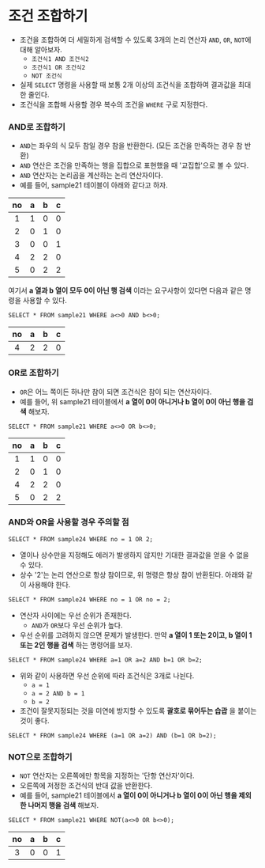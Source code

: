 # 조건 조합하기
- 조건을 조합하여 더 세밀하게 검색할 수 있도록 3개의 논리 연산자 `AND`, `OR`, `NOT`에 대해 알아보자.
  - `조건식1 AND 조건식2`
  - `조건식1 OR 조건식2`
  - `NOT 조건식`
- 실제 `SELECT` 명령을 사용할 때 보통 2개 이상의 조건식을 조합하여 결과값을 최대한 줄인다.
- 조건식을 조합해 사용할 경우 복수의 조건을 `WHERE` 구로 지정한다.

### AND로 조합하기
- `AND`는 좌우의 식 모두 참일 경우 참을 반환한다. (모든 조건을 만족하는 경우 참 반환)
- `AND` 연산은 조건을 만족하는 행을 집합으로 표현했을 때 '교집합'으로 볼 수 있다.
- `AND` 연산자는 논리곱을 계산하는 논리 연산자이다.
- 예를 들어, sample21 테이블이 아래와 같다고 하자.

| no | a | b | c |
|:--:|:-:|:-:|:-:|
| 1 | 1 | 0 | 0 |
| 2 | 0 | 1 | 0 |
| 3 | 0 | 0 | 1 |
| 4 | 2 | 2 | 0 |
| 5 | 0 | 2 | 2 |

여기서 **a 열과 b 열이 모두 0이 아닌 행 검색** 이라는 요구사항이 있다면 다음과 같은 명령을 사용할 수 있다.

```
SELECT * FROM sample21 WHERE a<>0 AND b<>0;
```

| no | a | b | c |
|:--:|:-:|:-:|:-:|
| 4 | 2 | 2 | 0 |

### OR로 조합하기
- `OR`은 어느 쪽이든 하나만 참이 되면 조건식은 참이 되는 연산자이다.
- 예를 들어, 위 sample21 테이블에서 **a 열이 0이 아니거나 b 열이 0이 아닌 행을 검색** 해보자.

```
SELECT * FROM sample21 WHERE a<>0 OR b<>0;
```

| no | a | b | c |
|:--:|:-:|:-:|:-:|
| 1 | 1 | 0 | 0 |
| 2 | 0 | 1 | 0 |
| 4 | 2 | 2 | 0 |
| 5 | 0 | 2 | 2 |

### AND와 OR을 사용할 경우 주의할 점

```
SELECT * FROM sample24 WHERE no = 1 OR 2;
```

- 열이나 상수만을 지정해도 에러가 발생하지 않지만 기대한 결과값을 얻을 수 없을 수 있다.
- 상수 '2'는 논리 연산으로 항상 참이므로, 위 명령은 항상 참이 반환된다. 아래와 같이 사용해야 한다.

```
SELECT * FROM sample24 WHERE no = 1 OR no = 2;
```

- 연산자 사이에는 우선 순위가 존재한다.
  - `AND`가 `OR`보다 우선 순위가 높다.
- 우선 순위를 고려하지 않으면 문제가 발생한다. 만약 **a 열이 1 또는 2이고, b 열이 1 또는 2인 행을 검색** 하는 명령어를 보자.

```
SELECT * FROM sample24 WHERE a=1 OR a=2 AND b=1 OR b=2;
```

- 위와 같이 사용하면 우선 순위에 따라 조건식은 3개로 나뉜다.
  - `a = 1`
  - `a = 2 AND b = 1`
  - `b = 2`
- 조건이 잘못지정되는 것을 미연에 방지할 수 있도록 **괄호로 묶어두는 습괍** 을 붙이는 것이 좋다.

```
SELECT * FROM sample24 WHERE (a=1 OR a=2) AND (b=1 OR b=2);
```

### NOT으로 조합하기
- `NOT` 연산자는 오른쪽에만 항목을 지정하는 '단항 연산자'이다.
- 오른쪽에 저정한 조건식의 반대 값을 반환한다.
- 예를 들어, sample21 테이블에서 **a 열이 0이 아니거나 b 열이 0이 아닌 행을 제외한 나머지 행을 검색** 해보자.

```
SELECT * FROM sample21 WHERE NOT(a<>0 OR b<>0);
```

| no | a | b | c |
|:--:|:-:|:-:|:-:|
| 3 | 0 | 0 | 1 |

